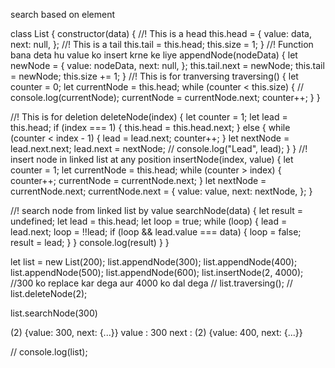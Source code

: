 search based on element


class List {
  constructor(data) {
    //! This is a head
    this.head = {
      value: data,
      next: null,
    };
    //!  This is a tail
    this.tail = this.head;
    this.size = 1;
  }
  //! Function bana deta hu value ko insert krne ke liye
  appendNode(nodeData) {
    let newNode = {
      value: nodeData,
      next: null,
    };
    this.tail.next = newNode;
    this.tail = newNode;
    this.size += 1;
  }
  //! This is for tranversing
  traversing() {
    let counter = 0;
    let currentNode = this.head;
    while (counter < this.size) {
      //   console.log(currentNode);
      currentNode = currentNode.next;
      counter++;
    }
  }

  //! This is for deletion
  deleteNode(index) {
    let counter = 1;
    let lead = this.head;
    if (index === 1) {
      this.head = this.head.next;
    } else {
      while (counter < index - 1) {
        lead = lead.next;
        counter++;
      }
      let nextNode = lead.next.next;
      lead.next = nextNode;
    //   console.log("Lead", lead);
    }
  }
  //! insert node in linked list at any position
  insertNode(index, value) {
    let counter = 1;
    let currentNode = this.head;
    while (counter > index) {
      counter++;
      currentNode = currentNode.next;
    }
    let nextNode = currentNode.next;
    currentNode.next = {
      value: value,
      next: nextNode,
    };
  }

  //! search node from linked list by value
  searchNode(data) {
    let result = undefined;
    let lead = this.head;
    let loop = true;
    while (loop) {
      lead = lead.next;
      loop = !!lead;
      if (loop && lead.value === data) {
        loop = false;
        result = lead;
      }
    }
    console.log(result)
  }
}

let list = new List(200);
list.appendNode(300);
list.appendNode(400);
list.appendNode(500);
list.appendNode(600);
list.insertNode(2, 4000); //300 ko replace kar dega aur 4000 ko dal dega
// list.traversing();
// list.deleteNode(2);

list.searchNode(300) 

(2) {value: 300, next: {...}}
value : 300
next : (2) {value: 400, next: {...}}


// console.log(list);



